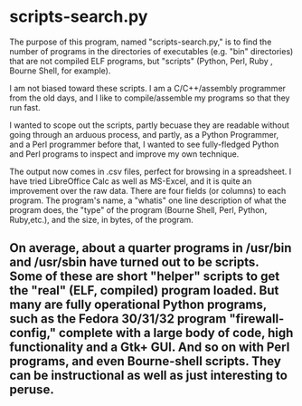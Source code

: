 # scripts-search.py

The purpose of this program, named "scripts-search.py," is to find the number of programs in the directories of executables (e.g. "bin" directories) that are not compiled ELF programs, but "scripts" (Python, Perl, Ruby , Bourne Shell, for example).

I am not biased toward these scripts. I am a C/C++/assembly programmer from the old days, and I like to compile/assemble my programs so that they run fast.

I wanted to scope out the scripts, partly becuase they are readable without going through an arduous process, and partly, as a Python Programmer, and a Perl programmer before that, I wanted to see fully-fledged Python and Perl programs to inspect and improve my own technique.

The output now comes in .csv files, perfect for browsing in a spreadsheet. I have tried LibreOffice Calc as well as MS-Excel, and it is quite an improvement over the raw data. There are four fields (or columns) to each program. The program's name, a "whatis" one line description of what the program does, the "type" of the program (Bourne Shell, Perl, Python, Ruby,etc.), and the size, in bytes, of the program.

On average, about a quarter programs in /usr/bin and /usr/sbin have turned out to be scripts. Some of these are short "helper" scripts to get the "real" (ELF, compiled) program loaded. But many are fully operational Python programs, such as the Fedora 30/31/32 program "firewall-config," complete with a large body of code, high functionality and a Gtk+ GUI. And so on with Perl programs, and even Bourne-shell scripts. They can be instructional as well as just interesting to peruse.
--------------------------------------------------------------------------------------------------------------------------------------------------------------------
